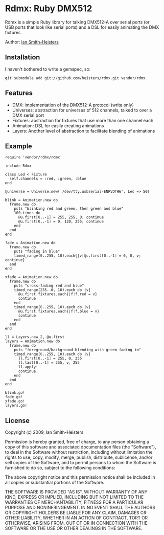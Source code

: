 Rdmx: Ruby DMX512
=================

Rdmx is a simple Ruby library for talking DMX512-A over serial ports (or USB
ports that look like serial ports) and a DSL for easily animating the DMX
fixtures.

Author: [Ian Smith-Heisters](http://idiosyncra.tc)

Installation
------------

I haven't bothered to write a gemspec, so:

    git submodule add git://github.com/heisters/rdmx.git vendor/rdmx

Features
--------

* DMX: implementation of the DMX512-A protocol (write only)
* Universes: abstraction for universes of 512 channels, talked to over a DMX
  serial port
* Fixtures: abstraction for fixtures that use more than one channel each
* Animation: DSL for easily creating animations
* Layers: Another level of abstraction to facilitate blending of animations

Example
-------

    require 'vendor/rdmx/rdmx'

    include Rdmx

    class Led < Fixture
      self.channels = :red, :green, :blue
    end

    @universe = Universe.new('/dev/tty.usbserial-ENRVOTH6', Led => 50)

    blink = Animation.new do
      frame.new do
        puts "blinking red and green, then green and blue"
        100.times do
          @u.first[0..-1] = 255, 255, 0; continue
          @u.first[0..-1] = 0, 120, 255; continue
        end
      end
    end

    fade = Animation.new do
      frame.new do
        puts "fading in blue"
        timed_range(0..255, 10).each{|v|@u.first[0..-1] = 0, 0, v; continue}
      end
    end

    xfade = Animation.new do
      frame.new do
        puts "cross-fading red and blue"
        timed_range(255..0, 10).each do |v|
          @u.first.fixtures.each{|f|f.red = v}
          continue
        end
        timed_range(0..255, 10).each do |v|
          @u.first.fixtures.each{|f|f.blue = v}
          continue
        end
      end
    end

    ll = Layers.new 2, @u.first
    layers = Animation.new do
      frame.new do
        puts "foreground/background blending with green fading in"
        timed_range(0..255, 10).each do |v|
          ll.first[0..-1] = 255, 0, 255
          ll.last[0..-1] = 255, v, 255
          ll.apply!
          continue
        end
      end
    end

    blink.go!
    fade.go!
    xfade.go!
    layers.go!

License
-------

Copyright (c) 2009, Ian Smith-Heisters

Permission is hereby granted, free of charge, to any person obtaining a copy of
this software and associated documentation files (the "Software"), to deal in
the Software without restriction, including without limitation the rights to
use, copy, modify, merge, publish, distribute, sublicense, and/or sell copies
of the Software, and to permit persons to whom the Software is furnished to do
so, subject to the following conditions:

The above copyright notice and this permission notice shall be included in all
copies or substantial portions of the Software.

THE SOFTWARE IS PROVIDED "AS IS", WITHOUT WARRANTY OF ANY KIND, EXPRESS OR
IMPLIED, INCLUDING BUT NOT LIMITED TO THE WARRANTIES OF MERCHANTABILITY,
FITNESS FOR A PARTICULAR PURPOSE AND NONINFRINGEMENT. IN NO EVENT SHALL THE
AUTHORS OR COPYRIGHT HOLDERS BE LIABLE FOR ANY CLAIM, DAMAGES OR OTHER
LIABILITY, WHETHER IN AN ACTION OF CONTRACT, TORT OR OTHERWISE, ARISING FROM,
OUT OF OR IN CONNECTION WITH THE SOFTWARE OR THE USE OR OTHER DEALINGS IN THE
SOFTWARE.

